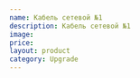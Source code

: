 ```yaml
---
name: Кабель сетевой №1
description: Кабель сетевой №1
image:
price:
layout: product
category: Upgrade
---
```

